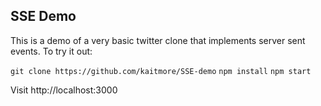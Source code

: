 ## SSE Demo

This is a demo of a very basic twitter clone that implements server sent events. To try it out:

`git clone https://github.com/kaitmore/SSE-demo`
`npm install`
`npm start`

Visit http://localhost:3000
